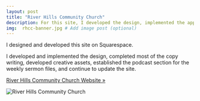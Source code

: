 ```yaml
---
layout: post
title: "River Hills Community Church"
description: For this site, I developed the design, implemented the approved design, did significant copy writing, and creative asset development.
img:  rhcc-banner.jpg # Add image post (optional)
---
```

I designed and developed this site on Squarespace. 

I developed and implemented the design, completed most of the copy writing, developed creative assets, established the podcast section for the weekly sermon files, and continue to update the site.

<a href="http://riverhillsonline.org">River Hills Community Church Website »</a>

<img src="/flexible-jekyll/assets/img/rhcc-full.jpg" alt="River Hills Community Church">
